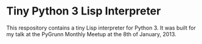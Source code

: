 # Tiny Python 3 Lisp Interpreter

This respository contains a tiny Lisp interpreter for Python 3. It was built
for my talk at the PyGrunn Monthly Meetup at the 8th of January, 2013.
